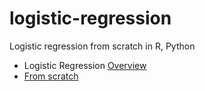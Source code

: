 # logistic-regression
Logistic regression from scratch in R, Python

* Logistic Regression [Overview](https://machinelearningmastery.com/logistic-regression-tutorial-for-machine-learning/)
* [From scratch](https://machinelearningmastery.com/implement-logistic-regression-stochastic-gradient-descent-scratch-python/)
